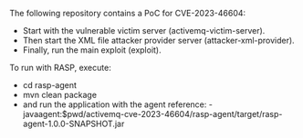 The following repository contains a PoC for CVE-2023-46604:
- Start with the vulnerable victim server (activemq-victim-server).
- Then start the XML file attacker provider server (attacker-xml-provider).
- Finally, run the main exploit (exploit).

To run with RASP, execute:
- cd rasp-agent
- mvn clean package
- and run the application with the agent reference: -javaagent:$pwd/activemq-cve-2023-46604/rasp-agent/target/rasp-agent-1.0.0-SNAPSHOT.jar 
